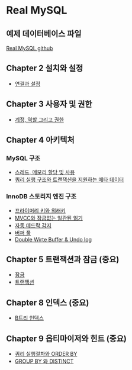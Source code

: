 # Real MySQL

## 예제 데이터베이스 파일

<a href="https://github.com/wikibook/realmysql80">Real MySQL github</a>

## Chapter 2 설치와 설정

<ul>
    <li><a href="docs/ch02.md">연결과 설정</a></li>
</ul>

## Chapter 3 사용자 및 권한

<ul>
    <li><a href="docs/ch03.md">계정, 역할 그리고 권한</a></li>
</ul>

## Chapter 4 아키텍처

### MySQL 구조
<ul>
    <li><a href="docs/ch04-1-1.md">스레드, 메모리 할당 및 사용</a></li>
    <li><a href="docs/ch04-1-2.md">쿼리 실행 구조와 트랜잭션을 지원하는 메타 데이터</a></li>
</ul>

### InnoDB 스토리지 엔진 구조

<ul>
    <li><a href="docs/ch04-2-1.md">프라이머리 키와 외래키</a></li>
    <li><a href="docs/ch04-2-2.md">MVCC와 잠금없는 일관된 읽기</a></li>
    <li><a href="docs/ch04-2-3.md">자동 데드락 감지</a></li>
    <li><a href="docs/ch04-2-4.md">버퍼 풀</a></li>
    <li><a href="docs/ch04-2-5.md">Double Wirte Buffer & Undo log</a>
</ul>

## Chapter 5 트랜잭션과 잠금 (중요)

<ul>
    <li><a href="docs/ch05-lock.md">잠금</a></li>
    <li><a href="docs/ch05-transaction.md">트랜잭션</a></li>
</ul>

## Chapter 8 인덱스 (중요)

<ul>
    <li><a href="docs/ch08-인덱스.md">B트리 인덱스</a></li>
</ul>

## Chapter 9 옵티마이저와 힌트 (중요)

<ul>
    <li><a href="docs/ch09-실행절차와 ORDER BY.md">쿼리 실행절차와 ORDER BY</a></li>
    <li><a href="docs/ch09-GROUP BY와 DISTINCT.md">GROUP BY 와 DISTINCT</a></li>
</ul>